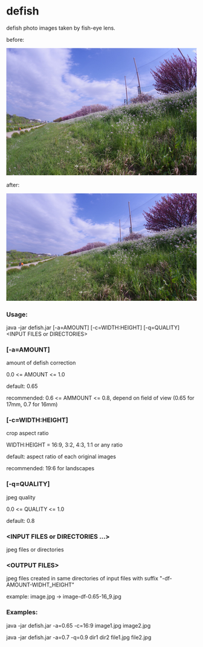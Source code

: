 # defish
defish photo images taken by fish-eye lens.

before:

<img src="https://github.com/kgotow/defish/blob/master/samples/K1032025.jpg" width="600"/>

after:

<img src="https://github.com/kgotow/defish/blob/master/samples/K1032025-df-0.65-16_9.jpg" width="600"/>

### Usage:
java -jar defish.jar [-a=AMOUNT] [-c=WIDTH:HEIGHT] [-q=QUALITY] &lt;INPUT FILES or DIRECTORIES&gt;

### [-a=AMOUNT]
amount of defish correction

0.0 <= AMOUNT <= 1.0

default:  0.65

recommended:  0.6 <= AMMOUNT <= 0.8, depend on field of view (0.65 for 17mm, 0.7 for 16mm)

### [-c=WIDTH:HEIGHT]
crop aspect ratio

WIDTH:HEIGHT = 16:9, 3:2, 4:3, 1:1 or any ratio

default:  aspect ratio of each original images

recommended:  19:6 for landscapes
    
### [-q=QUALITY]
jpeg quality

0.0 <= QUALITY <= 1.0

default:  0.8
    
### &lt;INPUT FILES or DIRECTORIES ...&gt;
jpeg files or directories
  
### &lt;OUTPUT FILES&gt;
jpeg files created in same directories of input files with suffix "-df-AMOUNT-WIDHT_HEIGHT"

example:  image.jpg -> image-df-0.65-16_9.jpg
  
### Examples:
java -jar defish.jar -a=0.65 -c=16:9 image1.jpg image2.jpg

java -jar defish.jar -a=0.7 -q=0.9 dir1 dir2 file1.jpg file2.jpg
